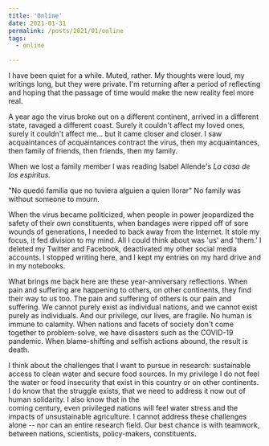 ```yaml
---
title: 'Online'
date: 2021-01-31
permalink: /posts/2021/01/online
tags:
  - online

---
```


I have been quiet for a while. Muted, rather. My thoughts were loud, my writings long, but they were private. I'm returning after a period of reflecting and hoping that
the passage of time would make the new reality feel more real.  

A year ago the virus broke out on a different continent, arrived in a different state, 
ravaged a different coast. Surely it couldn't affect my loved ones, surely it couldn't affect me... but it came closer and closer. I saw acquaintances of acquaintances contract the virus, then my acquaintances,
then family of friends, then friends, then my family. 

When we lost a family member I was reading Isabel Allende's *La casa de los espiritus.*

"No quedó familia que no tuviera alguien a quien llorar"
No family was without someone to mourn.

When the virus became politicized, when people in power jeopardized the safety of their own constituents, when bandages were ripped off of sore wounds of
generations, I needed to back away from the Internet. It stole my focus, it fed division to my mind. All I could think about was 'us' and 'them.' I deleted my Twitter and Facebook, deactivated my other social media accounts. I stopped writing here, and I kept my entries on my hard drive and in my notebooks. 

What brings me back here are these year-anniversary reflections. When pain and suffering are happening to others, on other continents, they find their way to us too.
The pain and suffering of others is our pain and suffering. We cannot purely exist as individual nations, and we cannot exist purely as individuals.  And our privilege, our lives, are fragile. No human is immune to calamity. 
When nations and facets of society don't come together to problem-solve, we have disasters such as the COVID-19 pandemic. When blame-shifting and selfish actions abound, 
the result is death. 

I think about the challenges that I want to pursue in research: sustainable access to clean water and secure food sources. In my privilege I do not 
feel the water or food insecurity that exist in this country or on other continents. I do know that the struggle exists, that we need to address it now out of human solidarity. I also know that in the  
coming century, even privileged nations will feel water stress and the impacts of unsustainable agriculture. I cannot address these challenges alone -- nor can an entire research field. 
Our best chance is with teamwork, between nations, scientists, policy-makers, constituents. 





 
